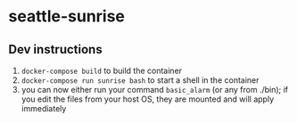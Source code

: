# seattle-sunrise

## Dev instructions
1) `docker-compose build` to build the container
2) `docker-compose run sunrise bash` to start a shell in the container
3) you can now either run your command `basic_alarm` (or any from ./bin); if you edit the files from your host OS, they are mounted and will apply immediately
